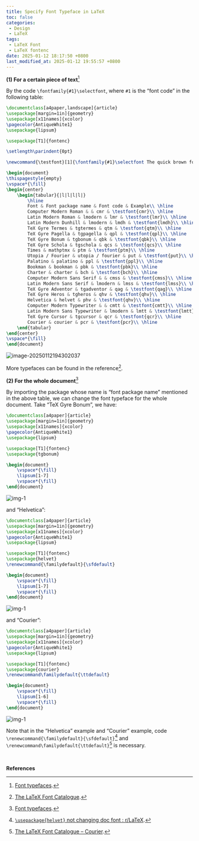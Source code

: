 ```yaml
---
title: Specify Font Typeface in LaTeX
toc: false
categories:
 - Design
 - LaTeX
tags:
 - LaTeX Font
 - LaTeX fontenc
date: 2025-01-12 18:17:50 +0800
last_modified_at: 2025-01-12 19:55:57 +0800
---
```


**(1) For a certain piece of text**[^1]

By the code `\fontfamily{#1}\selectfont`, where `#1` is the “font code” in the following table:

```latex
\documentclass[a4paper,landscape]{article}
\usepackage[margin=1in]{geometry}
\usepackage[x11names]{xcolor}
\pagecolor{AntiqueWhite1}
\usepackage{lipsum}

\usepackage[T1]{fontenc}

\setlength\parindent{0pt}

\newcommand{\testfont}[1]{\fontfamily{#1}\selectfont The quick brown fox jumps over the lazy dog. 0123456789}

\begin{document}
\thispagestyle{empty}
\vspace*{\fill}
\begin{center}
	\begin{tabular}{|l|l|l|l|}
		\hline
		Font & Font package name & Font code & Example\\ \hline
		Computer Modern Roman & & cmr & \testfont{cmr}\\ \hline
		Latin Modern Roman & lmodern & lmr & \testfont{lmr}\\ \hline
		Latin Modern Dunhill & lmodern & lmdh & \testfont{lmdh}\\ \hline
		TeX Gyre Termes & tgtermes & qtm & \testfont{qtm}\\ \hline
		TeX Gyre Pagella & tgpagella & qpl & \testfont{qpl}\\ \hline
		TeX Gyre Bonum & tgbonum & qbk & \testfont{qbk}\\ \hline
		TeX Gyre Schola & tgschola & qcs & \testfont{qcs}\\ \hline
		Times & mathptmx & ptm & \testfont{ptm}\\ \hline
		Utopia / Fourier & utopia / fourier & put & \testfont{put}\\ \hline
		Palatino & palatino & ppl & \testfont{ppl}\\ \hline
		Bookman & bookman & pbk & \testfont{pbk}\\ \hline
		Charter & charter & bch & \testfont{bch}\\ \hline
		Computer Modern Sans Serif & & cmss & \testfont{cmss}\\ \hline
		Latin Modern Sans Serif & lmodern & lmss & \testfont{lmss}\\ \hline
		TeX Gyre Adventor & tgadventor & qag & \testfont{qag}\\ \hline
		TeX Gyre Heros & tgheros & qhv & \testfont{qhv}\\ \hline
		Helvetica & helvet & phv & \testfont{qhv}\\ \hline
		Computer Modern Typewriter & & cmtt & \testfont{cmtt}\\ \hline
		Latin Modern Sans Typewriter & lmodern & lmtt & \testfont{lmtt}\\ \hline
		TeX Gyre Cursor & tgcursor & qcr & \testfont{qcr}\\ \hline
		Courier & courier & pcr & \testfont{pcr}\\ \hline
	\end{tabular}
\end{center}
\vspace*{\fill}
\end{document}
```

![image-20250112194302037](https://raw.githubusercontent.com/HelloWorld-1017/blog-images-1/main/imgs/202501121943158.png)

More typefaces can be found in the reference[^2].

**(2) For the whole document**[^1]

By importing the package whose name is “font package name” mentioned in the above table, we can change the font typeface for the whole document. Take “TeX Gyre Bonum”, we have:

```latex
\documentclass[a4paper]{article}
\usepackage[margin=1in]{geometry}
\usepackage[x11names]{xcolor}
\pagecolor{AntiqueWhite1}
\usepackage{lipsum}

\usepackage[T1]{fontenc}
\usepackage{tgbonum}

\begin{document}
    \vspace*{\fill}
    \lipsum[1-7]
    \vspace*{\fill}
\end{document}
```

![img-1](https://raw.githubusercontent.com/HelloWorld-1017/blog-images-1/main/imgs/202501121826882.png)

and “Helvetica”:

```latex
\documentclass[a4paper]{article}
\usepackage[margin=1in]{geometry}
\usepackage[x11names]{xcolor}
\pagecolor{AntiqueWhite1}
\usepackage{lipsum}

\usepackage[T1]{fontenc}
\usepackage{helvet}
\renewcommand{\familydefault}{\sfdefault}

\begin{document}
    \vspace*{\fill}
    \lipsum[1-7]
    \vspace*{\fill}
\end{document}
```

![img-1](https://raw.githubusercontent.com/HelloWorld-1017/blog-images-1/main/imgs/202501121940066.png)

and “Courier”:

```latex
\documentclass[a4paper]{article}
\usepackage[margin=1in]{geometry}
\usepackage[x11names]{xcolor}
\pagecolor{AntiqueWhite1}
\usepackage{lipsum}

\usepackage[T1]{fontenc}
\usepackage{courier}
\renewcommand\familydefault{\ttdefault}

\begin{document}
    \vspace*{\fill}
    \lipsum[1-6]
    \vspace*{\fill}
\end{document}
```

![img-1](https://raw.githubusercontent.com/HelloWorld-1017/blog-images-1/main/imgs/202501121952528.png)

Note that in the “Helvetica” example and “Courier” example, code `\renewcommand{\familydefault}{\sfdefault}`[^3] and `\renewcommand\familydefault{\ttdefault}`[^4] is necessary.

<br>

**References**

[^1]: [Font typefaces](https://www.overleaf.com/learn/latex/Font_typefaces).
[^2]: [The LaTeX Font Catalogue](https://tug.org/FontCatalogue/).
[^3]: [`\usepackage{helvet}` not changing doc font \: r/LaTeX](https://www.reddit.com/r/LaTeX/comments/15swk6j/usepackagehelvet_not_changing_doc_font/).
[^4]: [The LaTeX Font Catalogue – Courier](https://www.tug.org/FontCatalogue/courier/).
